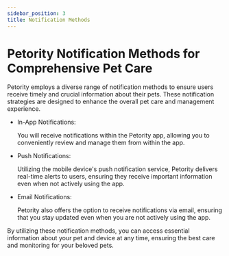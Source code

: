```yaml
---
sidebar_position: 3
title: Notification Methods
---
```


# Petority Notification Methods for Comprehensive Pet Care
Petority employs a diverse range of notification methods to ensure users receive timely and crucial information about their pets. These notification strategies are designed to enhance the overall pet care and management experience.
+ In-App Notifications: 

	You will receive notifications within the Petority app, allowing you to conveniently review and manage them from within the app.

+ Push Notifications:

	Utilizing the mobile device's push notification service, Petority delivers real-time alerts to users, ensuring they receive important information even when not actively using the app.

+ Email Notifications: 

	Petority also offers the option to receive notifications via email, ensuring that you stay updated even when you are not actively using the app.

By utilizing these notification methods, you can access essential information about your pet and device at any time, ensuring the best care and monitoring for your beloved pets.